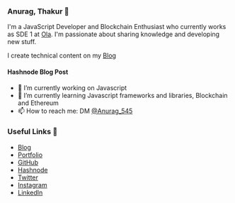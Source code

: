 ### Anurag, Thakur 👋

I'm a JavaScript Developer and Blockchain Enthusiast who currently works as SDE 1 at [Ola](https://www.olacabs.com). I'm passionate about sharing knowledge and developing new stuff.

I create technical content on my [Blog](https://anuragthakur.hashnode.dev)
#### Hashnode Blog Post
<!-- HASHNODE:START -->
<!-- HASHNODE:END -->

- 🔭 I’m currently working on Javascript
- 🌱 I’m currently learning Javascript frameworks and libraries, Blockchain and Ethereum
- 📫 How to reach me: DM [@Anurag_545](https://twitter.com/Anurag_545)

### Useful Links 💙

- [Blog](https://anuragthakur.hashnode.dev)
- [Portfolio](https://anurag545.github.io/)
- [GitHub](https://github.com/anurag545)
- [Hashnode](https://anuragthakur.hashnode.dev)
- [Twitter](https://twitter.com/Anurag_545)
- [Instagram](https://www.instagram.com/areweall_loststars/)
- [LinkedIn](https://www.linkedin.com/in/anurag545)



